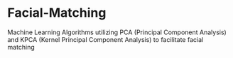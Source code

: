 # Facial-Matching
Machine Learning Algorithms utilizing  PCA (Principal Component Analysis) and KPCA (Kernel Principal Component Analysis)  to facilitate facial matching
